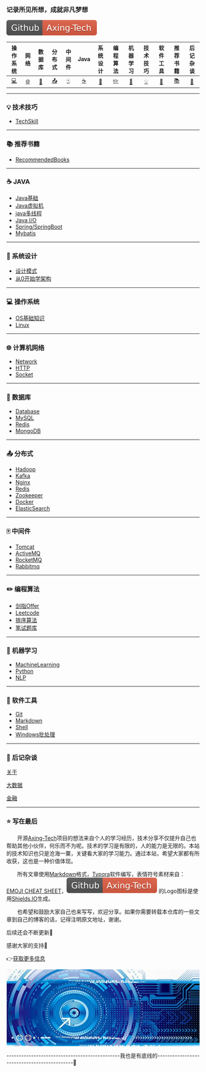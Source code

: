 ### 记录所见所想，成就非凡梦想 

[![](https://github.com/pixx1225/Axing-Tech/blob/master/images/Github-Axing--Tech-red.svg)](https://github.com/pixx1225/Axing-Tech)



|操作系统|网络|数据库|分布式|中间件|Java|系统设计|编程算法|机器学习|技术技巧|软件工具|推荐书籍|后记杂谈|
| :------------------------: | :------------------------------: | :--------------------: | :----------------------------------: | :--------------------------------------: | :----------------------: | :----------------------: | :----------------------------------: | :------------------: | :--------------------------: | :--------------------------: | :--------------------------: | :--------------------------: |
| [:computer:](#computer-操作系统) | [:globe_with_meridians:](#globe_with_meridians-计算机网络) |  [:floppy_disk:](#floppy_disk-数据库) | [:outbox_tray:](#outbox_tray-分布式) | [:mahjong:](#mahjong-中间件) | [:coffee:](#coffee-JAVA) | [:art:](#art-系统设计)| [:pencil2:](#pencil2-编程算法) | [:watermelon:](#watermelon-机器学习) | [:bulb:](#bulb-技术技巧) | [:wrench:](#wrench-软件工具) | [:books:](#books-推荐书籍) | [:memo:](#memo-后记杂谈) |

---

### :bulb: 技术技巧

- [TechSkill](TechSkill.md)

---

### :books: 推荐书籍

- [RecommendedBooks](RecommendedBooks.md)

---

### :coffee: JAVA

- [Java基础](java/Java基础.md)
- [Java虚拟机](java/Java虚拟机.md)
- [java多线程](java/MultiThread.md)
- [Java I/O](java/JavaIO.md)
- [Spring/SpringBoot](java/Spring.md)
- [Mybatis](java/Mybatis.md)

---

### :art: 系统设计

- [设计模式](systems-design/DesignPattern.md)
- [从0开始学架构](systems-design/从0开始学架构.md)

---

### :computer: 操作系统

- [OS基础知识](os/OS.md)
- [Linux](os/Linux.md)

---

### :globe_with_meridians: 计算机网络

- [Network](network/Network.md)
- [HTTP](network/HTTP.md)
- [Socket](network/Socket.md)

---

### :floppy_disk: 数据库

- [Database](database/Database.md)
- [MySQL](database/MySQL.md)
- [Redis](database/Redis.md)
- [MongoDB](database/MongoDB.md)

---
### :outbox_tray: 分布式
- [Hadoop](distributed/Hadoop.md)
- [Kafka](distributed/Kafka.md)
- [Nginx](distributed/Nginx.md)
- [Redis](distributed/Redis.md)
- [Zookeeper](distributed/Zookeeper.md)
- [Docker](distributed/Docker.md)
- [ElasticSearch](distributed/ElasticSearch.md)

---

### :mahjong: 中间件

- [Tomcat](middleware/Tomcat.md)
- [ActiveMQ](middleware/ActiveMQ.md)
- [RocketMQ](middleware/RocketMQ.md)
- [Rabbitmq](middleware/Rabbitmq.md)

---
### :pencil2: 编程算法

- [剑指Offer](algorithm/剑指Offer.md)
- [Leetcode](algorithm/Leetcode.md)
- [排序算法](algorithm/排序算法.md)
- [笔试题库](algorithm/笔试题库.md)

---

### :watermelon: 机器学习

- [MachineLearning](machine-learning/MachineLearning.md)
- [Python](machine-learning/Python.md)
- [NLP](machine-learning/NLP.md)

---

### :wrench: 软件工具

- [Git](tools/Git.md)
- [Markdown](tools/Markdown.md)
- [Shell](tools/Shell.md)
- [Windows批处理](tools/Win批处理.md)

---

### :memo: 后记杂谈

[关于](more/About.md)

[大数据](https://github.com/heibaiying/BigData-Notes)

[金融](more/Finance.md)



---

### :star: 写在最后

&emsp;&emsp;开源<u>Axing-Tech</u>项目的想法来自个人的学习经历，技术分享不仅提升自己也帮助其他小伙伴，何乐而不为呢。技术的学习是有限的，人的能力是无限的。本站的技术知识也只是沧海一粟，关键看大家的学习能力。通过本站，希望大家都有所收获，这也是一种价值体现。

&emsp;&emsp;所有文章使用[Markdown](tools/Markdown.md)格式，[Typora](https://www.typora.io/)软件编写，表情符号素材来自：[EMOJI CHEAT SHEET](https://www.webpagefx.com/tools/emoji-cheat-sheet/)，![](https://github.com/pixx1225/Axing-Tech/blob/master/images/Github-Axing--Tech-red.svg) 的Logo图标是使用[Shields.IO](https://shields.io/)生成。

&emsp;&emsp;也希望和鼓励大家自己也来写写，欢迎分享。如果你需要转载本仓库的一些文章到自己的博客的话，记得注明原文地址，谢谢。

后续还会不断更新:rocket:

感谢大家的支持:pray:

:point_right:[获取更多信息](www.baidu.com)

<div align=center>
    <img src="https://github.com/pixx1225/Axing-Tech/blob/master/images/Tech.png" width="600" height="200" align="center"/>
</div>



----------------------------------------------我也是有底线的--------------------------------------------🔫